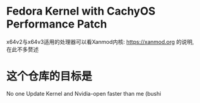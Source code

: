 # Fedora Kernel with CachyOS Performance Patch
x64v2与x64v3适用的处理器可以看Xanmod内核: https://xanmod.org 的说明,在此不多赘述

# 这个仓库的目标是
No one Update Kernel and Nvidia-open faster than me (bushi
